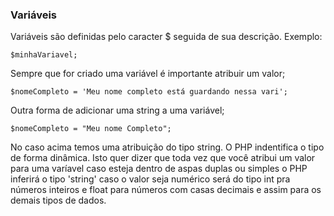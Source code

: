 ### Variáveis

Variáveis são definidas pelo caracter $ seguida de sua descrição. Exemplo:

``` 
$minhaVariavel;
```

Sempre que for criado uma variável é importante atribuir um valor;

```
$nomeCompleto = 'Meu nome completo está guardando nessa vari';
```

Outra forma de adicionar uma string a uma variável;

```
$nomeCompleto = "Meu nome Completo";
```

No caso acima temos uma atribuição do tipo string. O PHP indentifica o tipo de forma dinâmica. Isto quer dizer que toda vez que você atribui um valor para uma varíavel caso esteja dentro de aspas duplas ou simples o PHP inferirá o tipo 'string' caso o valor seja numérico será do tipo int pra números inteiros e float para números com casas decimais e assim para os demais tipos de dados.


